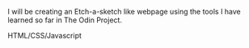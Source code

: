 I will be creating an Etch-a-sketch like webpage using the tools I have learned so far in The Odin Project. 

HTML/CSS/Javascript